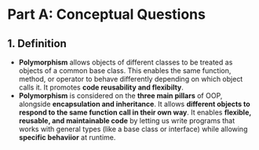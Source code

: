 # Part A: Conceptual Questions
## 1. Definition
- **Polymorphism** allows objects of different classes to be treated as objects of a common base class. This enables the same function, method, or operator to behave differently depending on which object calls it. It promotes **code reusability and flexibilty**.
- **Polymorphism** is considered on the **three main pillars** of OOP, alongside **encapsulation and inheritance**. It allows **different objects to respond to the same function call in their own way**. It enables **flexible, reusable, and maintainable code** by letting us write programs that works with general types (like a base class or interface) while allowing **specific behaviior** at runtime. 
